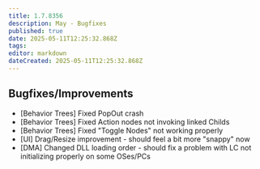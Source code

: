 ```yaml
---
title: 1.7.8356
description: May - Bugfixes
published: true
date: 2025-05-11T12:25:32.868Z
tags: 
editor: markdown
dateCreated: 2025-05-11T12:25:32.868Z
---
```


## Bugfixes/Improvements
- [Behavior Trees] Fixed PopOut crash
- [Behavior Trees] Fixed Action nodes not invoking linked Childs 
- [Behavior Trees] Fixed "Toggle Nodes" not working properly
- [UI] Drag/Resize improvement - should feel a bit more "snappy" now
- [DMA] Changed DLL loading order - should fix a problem with LC not initializing properly on some OSes/PCs